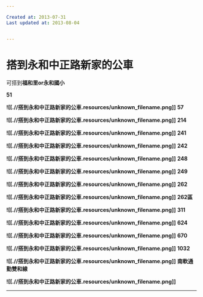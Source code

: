 ```yaml
---

Created at: 2013-07-31
Last updated at: 2013-08-04


---
```


# 搭到永和中正路新家的公車


可搭到**福和里or永和國小**

**51**

**![[.//搭到永和中正路新家的公車.resources/unknown_filename.png]]**
**57**

**![[.//搭到永和中正路新家的公車.resources/unknown_filename.png]]**
**214**

**![[.//搭到永和中正路新家的公車.resources/unknown_filename.png]]**
**241**

**![[.//搭到永和中正路新家的公車.resources/unknown_filename.png]]**
**242**

**![[.//搭到永和中正路新家的公車.resources/unknown_filename.png]]**
**248**

**![[.//搭到永和中正路新家的公車.resources/unknown_filename.png]]**
**249**

**![[.//搭到永和中正路新家的公車.resources/unknown_filename.png]]**
**262**

**![[.//搭到永和中正路新家的公車.resources/unknown_filename.png]]**
**262區**

**![[.//搭到永和中正路新家的公車.resources/unknown_filename.png]]**
**311**

**![[.//搭到永和中正路新家的公車.resources/unknown_filename.png]]**
**624**

**![[.//搭到永和中正路新家的公車.resources/unknown_filename.png]]**
**670**

**![[.//搭到永和中正路新家的公車.resources/unknown_filename.png]]**
**1032**

**![[.//搭到永和中正路新家的公車.resources/unknown_filename.png]]**
**南軟通勤雙和線**

**![[.//搭到永和中正路新家的公車.resources/unknown_filename.png]]**

* * *


